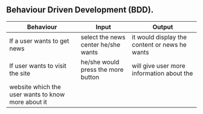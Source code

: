 ## Behaviour Driven Development (BDD).
|Behaviour                     |  Input                        | Output            |
|------------------------------|-------------------------------|-------------------|
|If a user wants to get news | select the news center he/she wants | it would display the content or news he wants|
|If user wants to visit the site   | he/she would press the more button  | will give user more information about the
website  which the user wants to know more about it |
